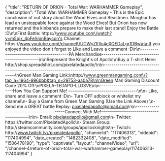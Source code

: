 {
    "title": "RETURN OF ORION - Total War: WARHAMMER Gameplay",
    "description": "Total War: WARHAMMER Gameplay - This is the Epic conclusion of out story about the Wood Elves and Beastmen.  Morghur has lead an unstoppable force against the Wood Elves!  But Orion has now returned and the kinbands prepare to make their last stand! Enjoy the Battle :D\n\nFirst Battle: https:\/\/www.youtube.com\/watch?v=m5qix_4pFeI\n\nBaycon's Channel: https:\/\/www.youtube.com\/channel\/UCWyZIfIlc4eXQEDaLgr1DBw\n\nIf you enjoyed the video don't forget to Like and Leave a comment :D\n\n-----------------------------------------PA Merchandise----------------------------------------------\n\nRepresent the Knight's of Apollo!\nBuy a T-shirt Here: http:\/\/shop.spreadshirt.com\/pixelatedapollo\/\n\n---------------------------------------------------------------------------------------------------------------\nGreen Man Gaming Link:\nhttp:\/\/www.greenmangaming.com\/?tap_a=1964-996bbb&tap_s=29753-aa0a78\n\nGreen Man Gaming Discount Code 20% Off:\nPIXELA-TEDAPO-LLOSVE\n\n----------------------------------How You Can Support Me! -----------------------------------\n\n- Like, share and leave a comment :D\n- Turn OFF adblock or whitelist my channel\n- Buy a Game from Green Man Gaming (Use the Link Above) \n- Send me a GREAT battle Replay: pixelatedapollo@gmail.com\n\n------------------------------------------Connect With Me!-----------------------------------------\n\n- Email: pixelatedapollo@gmail.com\n- Twitter: https:\/\/twitter.com\/PixelatedApollo\n- Steam Group:  http:\/\/steamcommunity.com\/groups\/apollosknights\n- Twitch: http:\/\/www.twitch.tv\/pixelatedapollo",
    "channelid": "117406313",
    "videoid": "117404994",
    "date_created": "1482332408",
    "date_modified": "1506478190",
    "type": "captivate",
    "layout": "channelVideo",
    "url": "\/channel-4\/return-of-orion-total-war-warhammer-gameplay\/117406313-117404994"
}
